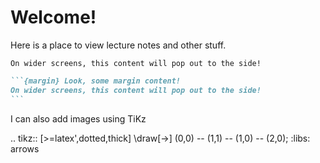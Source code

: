 # Welcome!

Here is a place to view lecture notes and other stuff.

```{margin} Look, some margin content!
On wider screens, this content will pop out to the side!
```

````md
```{margin} Look, some margin content!
On wider screens, this content will pop out to the side!
```
````

I can also add images using TiKz

.. tikz:: [>=latex',dotted,thick] \draw[->] (0,0) -- (1,1) -- (1,0)
   -- (2,0);
   :libs: arrows

